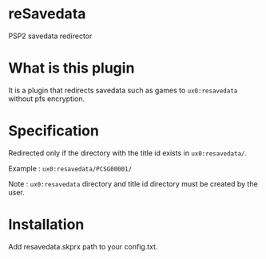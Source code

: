 # reSavedata
PSP2 savedata redirector

# What is this plugin

It is a plugin that redirects savedata such as games to `ux0:resavedata` without pfs encryption.

# Specification

Redirected only if the directory with the title id exists in `ux0:resavedata/`.

Example : `ux0:resavedata/PCSG00001/`

Note : `ux0:resavedata` directory and title id directory must be created by the user.

# Installation

Add resavedata.skprx path to your config.txt.
